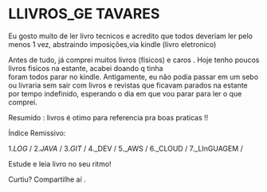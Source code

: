 # LLIVROS_GE TAVARES 
Eu gosto muito  de ler  livro tecnicos e acredito que todos deveriam ler 
pelo menos 1 vez, abstraindo imposições,via  kindle (livro eletronico)

Antes de tudo, já comprei muitos livros (físicos)  e caros . 
Hoje tenho poucos  livros fisicos na estante, acabei doando q tinha  
foram todos parar no  kindle.
Antigamente, eu não podia passar em um sebo ou livraria sem sair com 
 livros e revistas que ficavam parados na estante por tempo indefinido, 
esperando o dia em que vou parar para ler o que comprei.

Resumido : livros é otimo para referencia pra boas praticas !! 

Índice Remissivo:

1._LOG_   /
2._JAVA_  /
3._GIT_  /
4._DEV /
5._AWS /
6._CLOUD / 
7._LInGUAGEM / 

Estude e leia livro no seu ritmo!

Curtiu? Compartilhe aí .
